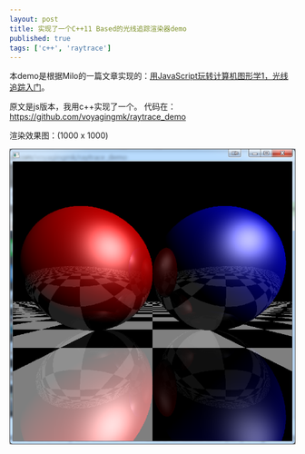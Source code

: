 ```yaml
---
layout: post
title: 实现了一个C++11 Based的光线追踪渲染器demo
published: true
tags: ['c++', 'raytrace']
---
```


本demo是根据Milo的一篇文章实现的：[用JavaScript玩转计算机图形学1，光线追踪入门](http://www.cnblogs.com/miloyip/archive/2010/03/29/1698953.html)。

原文是js版本，我用c++实现了一个。
代码在：https://github.com/voyagingmk/raytrace_demo

渲染效果图：(1000 x 1000)

![1.png](../images/2015.8/1.png)


